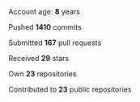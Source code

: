 Account age: **8** years

Pushed **1410** commits

Submitted **167** pull requests

Received **29** stars

Own **23** repositories

Contributed to **23** public repositories
